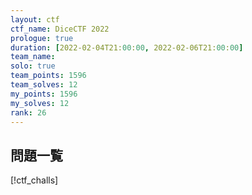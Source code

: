 ```yaml
---
layout: ctf
ctf_name: DiceCTF 2022
prologue: true
duration: [2022-02-04T21:00:00, 2022-02-06T21:00:00]
team_name: 
solo: true
team_points: 1596
team_solves: 12
my_points: 1596
my_solves: 12
rank: 26
---
```


## 問題一覧

[!ctf_challs]
